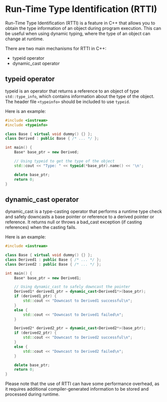 # Run-Time Type Identification (RTTI)

Run-Time Type Identification (RTTI) is a feature in C++ that allows you to obtain the type information of an object during program execution. This can be useful when using dynamic typing, 
where the type of an object can change at runtime.

There are two main mechanisms for RTTI in C++:

- typeid operator
- dynamic_cast operator

## typeid operator

typeid is an operator that returns a reference to an object of type `std::type_info`, which contains information about the type of the object. The header file `<typeinfo>` should be included 
to use `typeid`.

Here is an example:

```cpp
#include <iostream>
#include <typeinfo>

class Base { virtual void dummy() {} };
class Derived : public Base { /* ... */ };

int main() {
    Base* base_ptr = new Derived;

    // Using typeid to get the type of the object
    std::cout << "Type: " << typeid(*base_ptr).name() << '\n';

    delete base_ptr;
    return 0;
}
```

## dynamic_cast operator

dynamic_cast is a type-casting operator that performs a runtime type check and safely downcasts a base pointer or reference to a derived pointer or reference. It returns null or throws a 
bad_cast exception (if casting references) when the casting fails.

Here is an example:

```cpp
#include <iostream>

class Base { virtual void dummy() {} };
class Derived1 : public Base { /* ... */ };
class Derived2 : public Base { /* ... */ };

int main() {
    Base* base_ptr = new Derived1;

    // Using dynamic_cast to safely downcast the pointer
    Derived1* derived1_ptr = dynamic_cast<Derived1*>(base_ptr);
    if (derived1_ptr) {
        std::cout << "Downcast to Derived1 successful\n";
    }
    else {
        std::cout << "Downcast to Derived1 failed\n";
    }

    Derived2* derived2_ptr = dynamic_cast<Derived2*>(base_ptr);
    if (derived2_ptr) {
        std::cout << "Downcast to Derived2 successful\n";
    }
    else {
        std::cout << "Downcast to Derived2 failed\n";
    }

    delete base_ptr;
    return 0;
}
```

Please note that the use of RTTI can have some performance overhead, as it requires additional compiler-generated information to be stored and processed during runtime.
